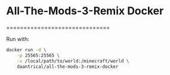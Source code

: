 # All-The-Mods-3-Remix Docker
==============================

Run with:

```bash
docker run -d \
	-p 25565:25565 \
	-v /local/path/to/world:/minecraft/world \
	daantrical/all-the-mods-3-remix-docker
```

